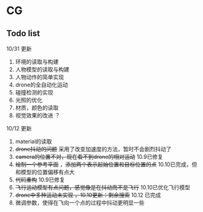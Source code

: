 # CG


## Todo list

10/31 更新 
1. 环境的读取与构建  
2. 人物模型的读取与构建
3. 人物动作的简单实现  
4. drone的全自动化运动  
5. 碰撞检测的实现  
6. 光照的优化  
7. 材质，颜色的读取  
8. 视觉效果的改进  ？ 







10/12 更新  
1. material的读取  
2. ~~drone抖动的问题~~ 采用了改变加速度的方法，暂时不会剧烈抖动了
3. ~~camera的位置不对，现在看不到drone的相对运动~~ 10.9已修复  
4. ~~绘制一个参考平面~~ ，~~添加两个表示起始位置和目标位置的点~~ 10.10已完成，但和模型的位置偏移有点大  
5. ~~代码重构~~ 10.9已修复
6. ~~飞行运动模型有点问题，感觉像是在抖动而不是飞行~~ 10.10已优化飞行模型 
7. ~~drone中多种运动未实现 ，10.10更新：剩余搜索~~ 10.12 已完成
8. 微调参数，使得在飞向一个点的过程中抖动更明显一些

